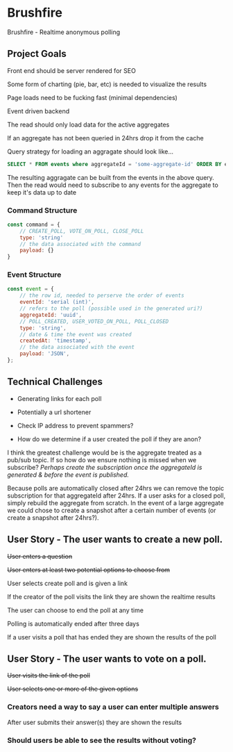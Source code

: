 # Brushfire

Brushfire - Realtime anonymous polling

## Project Goals

Front end should be server rendered for SEO

Some form of charting (pie, bar, etc) is needed to visualize the results

Page loads need to be fucking fast (minimal dependencies)

Event driven backend

The read should only load data for the active aggregates

If an aggregate has not been queried in 24hrs drop it from the cache

Query strategy for loading an aggragate should look like...

```sql
SELECT * FROM events where aggregateId = 'some-aggregate-id' ORDER BY eventId
```

The resulting aggragate can be built from the events in the above query. Then the read would need to subscribe to any events for the aggregate to keep it's data up to date

### Command Structure

```javascript
const command = {
	// CREATE_POLL, VOTE_ON_POLL, CLOSE_POLL
	type: 'string'
	// the data associated with the command
	payload: {}
}
```

### Event Structure

```javascript
const event = {
	// the row id, needed to perserve the order of events
	eventId: 'serial (int)',
	// refers to the poll (possible used in the generated uri?)
	aggregateId: 'uuid',
	// POLL_CREATED, USER_VOTED_ON_POLL, POLL_CLOSED
	type: 'string',
	// date & time the event was created
	createdAt: 'timestamp',
	// the data associated with the event
	payload: 'JSON',
};
```

## Technical Challenges

* Generating links for each poll

* Potentially a url shortener

* Check IP address to prevent spammers?

* How do we determine if a user created the poll if they are anon?

I think the greatest challenge would be is the aggregate treated as a pub/sub topic. If so how do we ensure nothing is missed when we subscribe? _Perhaps create the subscription once the aggregateId is generated & before the event is published._

Because polls are automatically closed after 24hrs we can remove the topic subscription for that aggregateId after 24hrs. If a user asks for a closed poll, simply rebuild the aggregate from scratch. In the event of a large aggregate we could chose to create a snapshot after a certain number of events (or create a snapshot after 24hrs?).


## User Story - The user wants to create a new poll.

~~User enters a question~~

~~User enters at least two potential options to choose from~~

User selects create poll and is given a link

If the creator of the poll visits the link they are shown the realtime results

The user can choose to end the poll at any time

Polling is automatically ended after three days

If a user visits a poll that has ended they are shown the results of the poll

## User Story - The user wants to vote on a poll.

~~User visits the link of the poll~~

~~User selects one or more of the given options~~

### Creators need a way to say a user can enter multiple answers

After user submits their answer(s) they are shown the results

### Should users be able to see the results without voting?